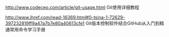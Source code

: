
http://www.codeceo.com/article/git-usage.html Git使用详细教程

http://www.ihref.com/read-16369.html#0-tsina-1-72629-397232819ff9a47a7b7e80a40613cfe1 Git版本控制软件结合GitHub从入门到精通常用命令学习手册

